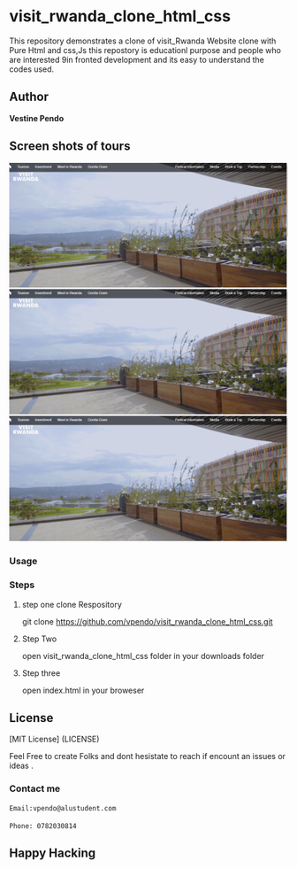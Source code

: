 

# visit_rwanda_clone_html_css
This repository demonstrates a clone of visit_Rwanda Website clone with Pure Html and css,Js this repostory is educationl purpose and people who are interested 9in fronted development and its easy to understand the codes used.


## Author
**Vestine Pendo**
## Screen shots of tours
![screan shot](assets/Screen%20shot/screen%20shot1.png)
![screan shot](assets/Screen%20shot/screen%20shot1.png)
![screan shot](assets/Screen%20shot/screen%20shot1.png)



### Usage
### Steps
1.  step one clone Respository

     git clone https://github.com/vpendo/visit_rwanda_clone_html_css.git

2. Step Two

    open visit_rwanda_clone_html_css folder in your downloads folder

3. Step three

    open index.html in your broweser
## License
   [MIT License] (LICENSE)

   Feel Free to create Folks and dont hesistate to reach if encount an issues or ideas .
### Contact me
    Email:vpendo@alustudent.com

    Phone: 0782030814
## Happy Hacking


